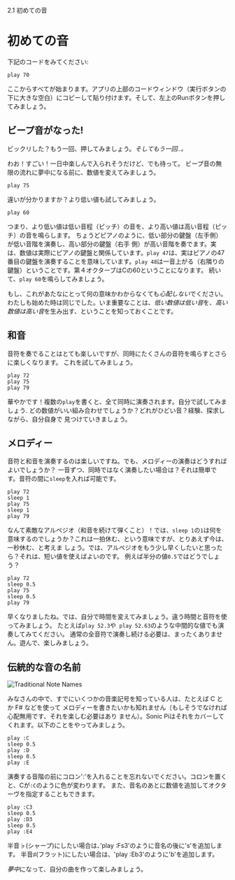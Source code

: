 2.1 初めての音

# 初めての音

下記のコードをみてください:

```
play 70
```

ここからすべてが始まります。アプリの上部のコードウィンドウ（実行ボタンの下に大きな空白）にコピーして貼り付けます。そして、左上のRunボタンを押してみましょう。

## ビープ音がなった!

ビックリした？もう一回、押してみましょう。*そしてもう一回..。*

わお！すごい！一日中楽しんで入られそうだけど、でも待って。
ビープ音の無限の流れに夢中になる前に、数値を変えてみましょう。

```
play 75
```

違いが分かりますか？より低い値も試してみましょう。

```
play 60

```

つまり、より低い値は低い音程（ピッチ）の音を、より高い値は高い音程（ピッチ）の音を鳴らします。
ちょうどピアノのように、低い部分の鍵盤（左手側）が低い音階を演奏し、高い部分の鍵盤（右手
側）が高い音階を奏でます。実は、数値は実際にピアノの鍵盤と関係しています。`play 47`は、実はピアノの47番目の鍵盤を演奏することを意味しています。`play 48`は一音上がる（右隣りの鍵盤）ということです。第４オクターブはCの60ということになります。
続いて、`play 60`を鳴らしてみましょう。

もし、これがあたなにとって何の意味かわからなくても*心配しない*でください。
わたしも始めた時は同じでした。いま重要なことは、*低い数値は低い音*を、*高い数値は高い音*を生み出す、ということを知っておくことです。

## 和音

音符を奏でることはとても楽しいですが、同時にたくさんの音符を鳴らすとさらに楽しくなります。
これを試してみましょう。

```
play 72
play 75
play 79
```

華やかです！複数の`play`を書くと、全て同時に演奏されます。自分で試してみましょう.
どの数値がいい組み合わせでしょうか？どれがひどい音？経験、探求しながら、自分自身で
見つけていきましょう。

## メロディー

音符と和音を演奏するのは楽しいですね。でも、メロディーの演奏はどうすればよいでしょうか？
一音ずつ、同時ではなく演奏したい場合は？それは簡単です。音符の間に`sleep`を入れば可能です。

```
play 72
sleep 1
play 75
sleep 1
play 79
```

なんて素敵なアルペジオ（和音を続けて弾くこと）！では、`sleep 1`の`1`は何を意味するのでしょうか？これは一拍休む、という意味ですが、とりあえず今は、一秒休む、と考えま
しょう。では、アルペジオをもう少し早くしたいと思ったら？それは、短い値を使えばよいのです。
例えば半分の値`0.5`ではどうでしょう？

```
play 72
sleep 0.5
play 75
sleep 0.5
play 79
```

早くなりましたね。では、自分で時間を変えてみましょう。違う時間と音符を使ってみましょう。
たとえば`play 52.3`や` play 52.63`のような中間的な値でも演奏してみてください。
通常の全音符で演奏し続ける必要は、まったくありません。遊んで、楽しみましょう。

## 伝統的な音の名前

![Traditional Note Names](:/images/tutorial/keyboard.png)

みなさんの中で、すでにいくつかの音楽記号を知っている人は、たとえば C とか F# などを使って
メロディーを書きたいかも知れません（もしそうでなければ心配無用です、それを楽しむ必要はあり
ません）。Sonic Piはそれをカバーしてくれます。以下のことをやってみましょう。

```
play :C
sleep 0.5
play :D
sleep 0.5
play :E
```

演奏する音階の前にコロン':'を入れることを忘れないでください。コロンを置くと、Cが`:C`のように色が変わります。
また、音名のあとに数値を追加してオクターヴを指定することもできます。

```
play :C3
sleep 0.5
play :D3
sleep 0.5
play :E4
```

半音♭(シャープ)にしたい場合は、’play :Fs3'のように音名の後に's'を追加します。 
半音♯(フラット)にしたい場合は、'play :Eb3'のように'b'を追加します。

*夢中*になって、自分の曲を作って楽しみましょう。
